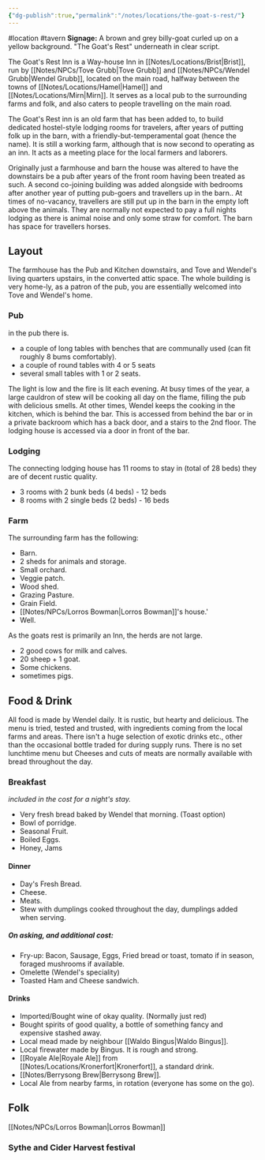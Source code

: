 ```yaml
---
{"dg-publish":true,"permalink":"/notes/locations/the-goat-s-rest/"}
---
```


#location #tavern
**Signage:** A brown and grey billy-goat curled up on a yellow background.  "The Goat's Rest" underneath in clear script.

The Goat's Rest Inn is a Way-house Inn in [[Notes/Locations/Brist\|Brist]], run by [[Notes/NPCs/Tove Grubb\|Tove Grubb]] and [[Notes/NPCs/Wendel Grubb\|Wendel Grubb]], located on the main road, halfway between the towns of [[Notes/Locations/Hamel\|Hamel]] and [[Notes/Locations/Mirn\|Mirn]].
It serves as a local pub to the surrounding farms and folk, and also caters to people travelling on the main road.

The Goat's Rest inn is an old farm that has been added to, to build dedicated hostel-style lodging rooms for travelers, after years of putting folk up in the barn, with a friendly-but-temperamental goat (hence the name). It is still a working farm, although that is now second to operating as an inn.
It acts as a meeting place for the local farmers and laborers.

Originally just a farmhouse and barn the house was altered to have the downstairs be a pub after years of the front room having been treated as such. A second co-joining building was added alongside with bedrooms after another year of putting pub-goers and travellers up in the barn.. At times of no-vacancy, travellers are still put up in the barn in the empty loft above the animals. They are normally not expected to pay a full nights lodging as there is animal noise and only some straw for comfort.
The barn has space for travellers horses.

## Layout
The farmhouse has the Pub and Kitchen downstairs, and Tove and Wendel's living quarters upstairs, in the converted attic space. The whole building is very home-ly, as a patron of the pub, you are essentially welcomed into Tove and Wendel's home. 

### Pub
in the pub there is.
* a couple of long tables with benches that are communally used (can fit roughly 8 bums comfortably).
* a couple of round tables with 4 or 5 seats
* several small tables with 1 or 2 seats. 

The light is low and the fire is lit each evening. At busy times of the year, a large cauldron of stew will be cooking all day on the flame, filling the pub with delicious smells. At other times, Wendel keeps the cooking in the kitchen, which is behind the bar. 
This is accessed from behind the bar or in a private backroom which has a back door, and a stairs to the 2nd floor.
The lodging house is accessed via a door in front of the bar.

### Lodging
The connecting lodging house has 11 rooms to stay in (total of 28 beds) they are of decent rustic quality.
* 3 rooms with 2 bunk beds (4 beds) - 12 beds
* 8 rooms with 2 single beds (2 beds) - 16 beds

### Farm
The surrounding farm has the following:
* Barn.
* 2 sheds for animals and storage.
* Small orchard.
* Veggie patch.
* Wood shed.
* Grazing Pasture.
* Grain Field.
* [[Notes/NPCs/Lorros Bowman\|Lorros Bowman]]'s house.'
* Well.

As the goats rest is primarily an Inn, the herds are not large.
* 2 good cows for milk and calves.
* 20 sheep + 1 goat.
* Some chickens.
* sometimes pigs.

## Food & Drink
All food is made by Wendel daily. It is rustic, but hearty and delicious. The menu is tried, tested and trusted, with ingredients coming from the local farms and areas.
There isn't a huge selection of exotic drinks etc., other than the occasional bottle traded for during supply runs.
There is no set lunchtime menu but Cheeses and cuts of meats are normally available with bread throughout the day.

### Breakfast 
*included in the cost for a night's stay.*
- Very fresh bread baked by Wendel that morning. (Toast option)
- Bowl of porridge.
- Seasonal Fruit.
- Boiled Eggs.
- Honey, Jams

#### Dinner
- Day's Fresh Bread.
- Cheese.
- Meats.
- Stew with dumplings cooked throughout the day, dumplings added when serving.

##### On asking, and additional cost:
- Fry-up: Bacon, Sausage, Eggs, Fried bread or toast, tomato if in season, foraged mushrooms if available.
- Omelette (Wendel's speciality)
- Toasted Ham and Cheese sandwich.

#### Drinks
- Imported/Bought wine of okay quality. (Normally just red)
- Bought spirits of good quality, a bottle of something fancy and expensive stashed away.
- Local mead made by neighbour [[Waldo Bingus\|Waldo Bingus]].
- Local firewater made by Bingus. It is rough and strong.
- [[Royale Ale\|Royale Ale]] from [[Notes/Locations/Kronerfort\|Kronerfort]], a standard drink.
- [[Notes/Berrysong Brew\|Berrysong Brew]].
- Local Ale from nearby farms, in rotation (everyone has some on the go).

## Folk
[[Notes/NPCs/Lorros Bowman\|Lorros Bowman]]

### Sythe and Cider Harvest festival
